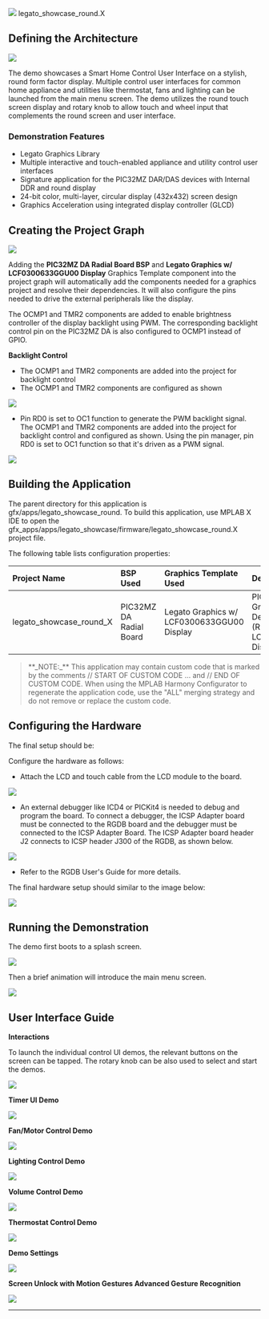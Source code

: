 
![](../../../../docs/images/mhgs.png) legato\_showcase\_round.X

Defining the Architecture
-------------------------

![](../../../../docs/html/legato_qs_mzda_cu_tm4301b_arch.png)

The demo showcases a Smart Home Control User Interface on a stylish, round form factor display. Multiple control user interfaces for common home appliance and utilities like thermostat, fans and lighting can be launched from the main menu screen. The demo utilizes the round touch screen display and rotary knob to allow touch and wheel input that complements the round screen and user interface.

### Demonstration Features

-   Legato Graphics Library
-   Multiple interactive and touch-enabled appliance and utility control user interfaces
-   Signature application for the PIC32MZ DAR/DAS devices with Internal DDR and round display
-   24-bit color, multi-layer, circular display (432x432) screen design
-   Graphics Acceleration using integrated display controller (GLCD)

Creating the Project Graph
--------------------------

![](../../../../docs/html/legato_showcase_round_pg.png)

Adding the **PIC32MZ DA Radial Board BSP** and **Legato Graphics w/ LCF0300633GGU00 Display** Graphics Template component into the project graph will automatically add the components needed for a graphics project and resolve their dependencies. It will also configure the pins needed to drive the external peripherals like the display.

The OCMP1 and TMR2 components are added to enable brightness controller of the display backlight using PWM. The corresponding backlight control pin on the PIC32MZ DA is also configured to OCMP1 instead of GPIO.

**Backlight Control**

-   The OCMP1 and TMR2 components are added into the project for backlight control
-   The OCMP1 and TMR2 components are configured as shown

![](../../../../docs/html/legato_db_mzda_cu_tm5000_pg2.png)

-   Pin RD0 is set to OC1 function to generate the PWM backlight signal. The OCMP1 and TMR2 components are added into the project for backlight control and configured as shown. Using the pin manager, pin RD0 is set to OC1 function so that it's driven as a PWM signal.

![](../../../../docs/html/legato_db_mzda_cu_tm5000_pg3.png)

Building the Application
------------------------

The parent directory for this application is gfx/apps/legato\_showcase\_round. To build this application, use MPLAB X IDE to open the gfx\_apps/apps/legato\_showcase/firmware/legato\_showcase\_round.X project file.

The following table lists configuration properties:

|Project Name|BSP Used|Graphics Template Used|Description|
|:-----------|:-------|:---------------------|:----------|
|legato\_showcase\_round\_X|PIC32MZ DA Radial Board|Legato Graphics w/ LCF0300633GGU00 Display|PIC32MZ DA Radial Graphics Development Board (RGDB) w/ LCF0300633GGU00 Display|

> \*\*\_NOTE:\_\*\* This application may contain custom code that is marked by the comments // START OF CUSTOM CODE ... and // END OF CUSTOM CODE. When using the MPLAB Harmony Configurator to regenerate the application code, use the "ALL" merging strategy and do not remove or replace the custom code.

Configuring the Hardware
------------------------

The final setup should be:

Configure the hardware as follows:

-   Attach the LCD and touch cable from the LCD module to the board.

![](../../../../docs/html/rgdb_hw_setup.png)

-   An external debugger like ICD4 or PICKit4 is needed to debug and program the board. To connect a debugger, the ICSP Adapter board must be connected to the RGDB board and the debugger must be connected to the ICSP Adapter Board. The ICSP Adapter board header J2 connects to ICSP header J300 of the RGDB, as shown below.

![](../../../../docs/html/rgdb_dbg_setup.png)

-   Refer to the RGDB User's Guide for more details.

The final hardware setup should similar to the image below:

![](../../../../docs/html/rgdb_hw_setup_showcase.png)

Running the Demonstration
-------------------------
The demo first boots to a splash screen.

![](../../../../docs/html/legato_db_mzda_round_splash.png)

Then a brief animation will introduce the main menu screen.

![](../../../../docs/html/legato_showcase_round.png)


User Interface Guide
--------------------

**Interactions**


To launch the individual control UI demos, the relevant buttons on the screen can be tapped. The rotary knob can be also used to select and start the demos. 

![](../../../../docs/html/legato_sc_round_ui1.png)

**Timer UI Demo**

![](../../../../docs/html/legato_sc_round_ui2.png)

**Fan/Motor Control Demo**

![](../../../../docs/html/legato_sc_round_ui3.png)

**Lighting Control Demo**

![](../../../../docs/html/legato_sc_round_ui4.png)


**Volume Control Demo**

![](../../../../docs/html/legato_sc_round_ui5.png)

**Thermostat Control Demo**

![](../../../../docs/html/legato_sc_round_ui6.png)

**Demo Settings**

![](../../../../docs/html/legato_sc_round_ui7.png)

**Screen Unlock with Motion Gestures Advanced Gesture Recognition**

![](../../../../docs/html/legato_sc_round_ui8.png)

* * * * *

 
